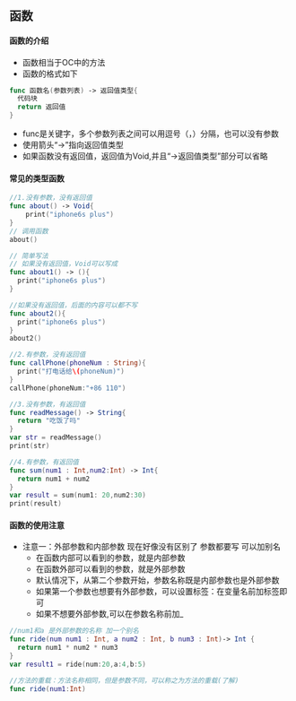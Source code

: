 ## 函数

#### 函数的介绍

- 函数相当于OC中的方法
- 函数的格式如下

```swift
func 函数名(参数列表) -> 返回值类型{
  代码块
  return 返回值
}
```

- func是关键字，多个参数列表之间可以用逗号（，）分隔，也可以没有参数
- 使用箭头“->”指向返回值类型
- 如果函数没有返回值，返回值为Void,并且“->返回值类型”部分可以省略

#### 常见的类型函数

```swift
//1.没有参数，没有返回值
func about() -> Void{
	print("iphone6s plus")
}
// 调用函数
about()

// 简单写法
// 如果没有返回值，Void可以写成
func about1() -> (){
  print("iphone6s plus")
}

//如果没有返回值，后面的内容可以都不写
func about2(){
  print("iphone6s plus")
}
about2()

//2.有参数，没有返回值
func callPhone(phoneNum : String){
  print("打电话给\(phoneNum)")
}
callPhone(phoneNum:"+86 110")

//3.没有参数，有返回值
func readMessage() -> String{
  return "吃饭了吗"
}
var str = readMessage()
print(str)

//4.有参数，有返回值
func sum(num1 : Int,num2:Int) -> Int{
  return num1 + num2
}
var result = sum(num1: 20,num2:30)
print(result)
```

#### 函数的使用注意

- 注意一：外部参数和内部参数 现在好像没有区别了 参数都要写 可以加别名
  - 在函数内部可以看到的参数，就是内部参数
  - 在函数外部可以看到的参数，就是外部参数
  - 默认情况下，从第二个参数开始，参数名称既是内部参数也是外部参数
  - 如果第一个参数也想要有外部参数，可以设置标签：在变量名前加标签即可
  - 如果不想要外部参数,可以在参数名称前加_

````Swift
//num1和a 是外部参数的名称 加一个别名
func ride(num num1 : Int, a num2 : Int, b num3 : Int)-> Int {
  return num1 * num2 * num3
}
var result1 = ride(num:20,a:4,b:5)

//方法的重载：方法名称相同，但是参数不同，可以称之为方法的重载(了解)
func ride(num1:Int)
````



